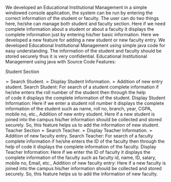We developed an Educational Institutional Management in 
a simple windowed console application, the system can be run 
by entering the correct information of the student or faculty. 
The user can do two things here, he/she can manage both 
student and faculty section. Here if we need complete 
information about a student or about a faculty it displays the 
complete information just by entering his/her basic information. 
Here we developed a new feature for adding a new student or 
new faculty entry. We developed Educational Institutional 
Management using simple java code for easy understanding. 
The information of the student and faculty should be stored 
securely thus it is very confidential. 
Educational Institutional Management using java 
with Source Code Features: 
 
Student Section 
 
➢ Search Student. 
➢ Display Student Information. 
➢ Addition of new entry student. 
Search Student: 
For search of a student complete information if he/she 
enters the roll number of the student then through the help  
of code it displays the complete information of the 
student. 
Display Student Information: 
Here if we enter a student roll number it displays the complete 
information of the student such as name, roll no, branch, year, 
CGPA, mobile no, etc., 
Addition of new entry student. 
Here if a new student is joined into the campus his/her 
information should be collected and stored securely. So, 
this feature helps us to add the information of new 
student. 
Teacher Section 
➢ Search Teacher. 
➢ Display Teacher Information. 
➢ Addition of new faculty entry. 
Search Teacher: 
For search of a faculty complete information if he/she 
enters the ID of the faculty then through the help of code 
it displays the complete information of the faculty. 
Display Teacher Information: 
Here if we enter the ID of faculty it displays the complete 
information of the faculty such as faculty id, name, ID, salary, 
mobile no, Email, etc., 
Addition of new faculty entry: 
Here if a new faculty is joined into the campus his/her 
information should be collected and stored securely. So, 
this feature helps us to add the information of new 
faculty. 
